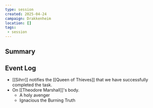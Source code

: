 ```yaml
---
type: session
created: 2025-04-24
campaign: Drakkenheim
location: []
tags:
 - session
---
```


## Summary

## Event Log

- [[Sihrr]] notifies the [[Queen of Thieves]] that we have successfully completed the task.
- On [[Theodore Marshall]]'s body.
	- A holy avenger
	- Ignacious the Burning Truth


